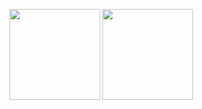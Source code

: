 <p>
    <img height="160" src="https://github-readme-stats.vercel.app/api?username=E9C50&show_icons=true&theme=dracula" />
    <img height="160" src="https://github-readme-stats.vercel.app/api/top-langs/?username=E9C50&show_icons=true&theme=dracula&layout=compact" />
</p>
